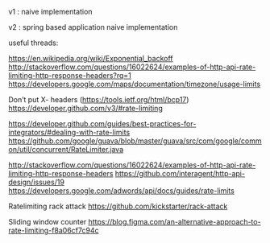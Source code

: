 v1 : naive implementation

v2 : spring based application naive implementation

useful threads:

https://en.wikipedia.org/wiki/Exponential_backoff
http://stackoverflow.com/questions/16022624/examples-of-http-api-rate-limiting-http-response-headers?rq=1
https://developers.google.com/maps/documentation/timezone/usage-limits

Don’t put X- headers (https://tools.ietf.org/html/bcp17)
https://developer.github.com/v3/#rate-limiting

https://developer.github.com/guides/best-practices-for-integrators/#dealing-with-rate-limits
https://github.com/google/guava/blob/master/guava/src/com/google/common/util/concurrent/RateLimiter.java

http://stackoverflow.com/questions/16022624/examples-of-http-api-rate-limiting-http-response-headers
https://github.com/interagent/http-api-design/issues/19
https://developers.google.com/adwords/api/docs/guides/rate-limits

Ratelimiting rack attack https://github.com/kickstarter/rack-attack

Sliding window counter https://blog.figma.com/an-alternative-approach-to-rate-limiting-f8a06cf7c94c